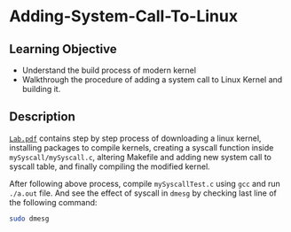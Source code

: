 # Adding-System-Call-To-Linux

## Learning Objective
- Understand the build process of modern kernel
- Walkthrough the procedure of adding a system call to Linux Kernel and building it.

## Description
[`Lab.pdf`](./Lab.pdf) contains step by step process of downloading a linux kernel, installing packages to compile kernels, creating a syscall function inside `mySyscall/mySyscall.c`, altering Makefile and adding new system call to syscall table, and finally compiling the modified kernel.

After following above process, compile `mySyscallTest.c` using `gcc` and run `./a.out` file. And see the effect of syscall in `dmesg` by checking last line of the following command:
```bash
sudo dmesg
```
